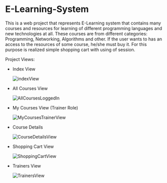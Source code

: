 # E-Learning-System

This is a web project that represents E-Learning system that contains many courses and resources for learning of different programming languages and new technologies at all. These courses are from different categories: Programming, Networking, Algorithms and other. If the user wants to has an access to the resources of some course, he/she must buy it. For this purpose is realized simple shopping cart with using of session.

Project Views:
  - Index View

    ![indexView](https://user-images.githubusercontent.com/40525254/159136049-a08885df-4c6e-40a5-98d5-23ca31b667bf.jpg)

  - All Courses View
  
    ![AllCoursesLoggedIn](https://user-images.githubusercontent.com/40525254/159135700-e9e72a7e-fd3c-4066-b936-d22765555616.jpg)

  - My Courses View (Trainer Role)
  
    ![MyCoursesTrainerView](https://user-images.githubusercontent.com/40525254/159135873-051146ca-d2f7-412e-a92b-2c46ee14c083.jpg)

  - Course Details
  
    ![CourseDetailsView](https://user-images.githubusercontent.com/40525254/159135730-b5ef3655-94aa-463f-aeeb-8b96d25d8051.jpg)
    
  - Shopping Cart View

    ![ShoppingCartView](https://user-images.githubusercontent.com/40525254/159136272-11dd18e3-d0e3-4cb8-9d93-45b970f4423e.jpg)

  - Trainers View

    ![TrainersView](https://user-images.githubusercontent.com/40525254/159136282-69aae88b-f3a7-45b3-9875-16eb026b27c8.jpg)
